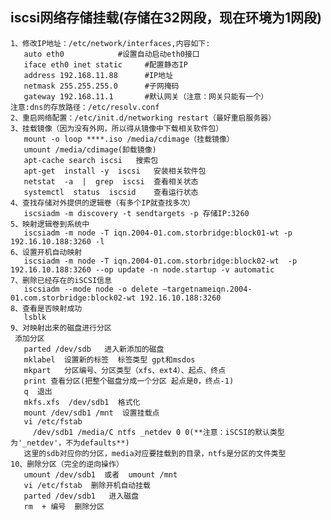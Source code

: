 ## iscsi网络存储挂载(存储在32网段，现在环境为1网段)
	1、修改IP地址：/etc/network/interfaces,内容如下:
	   auto eth0            #设置自动启动eth0接口
	   iface eth0 inet static     #配置静态IP
	   address 192.168.11.88      #IP地址
	   netmask 255.255.255.0      #子网掩码
	   gateway 192.168.11.1       #默认网关（注意：网关只能有一个）
	注意:dns的存放路径：/etc/resolv.conf
	2、重启网络配置：/etc/init.d/networking restart（最好重启服务器）
	3、挂载镜像（因为没有外网，所以得从镜像中下载相关软件包）
	   mount -o loop ****.iso /media/cdimage（挂载镜像）
	   umount /media/cdimage(卸载镜像)
	   apt-cache search iscsi	搜索包
	   apt-get  install -y  iscsi	安装相关软件包
	   netstat  -a  |  grep  iscsi 	查看相关状态
	   systemctl  status  iscsid	查看运行状态
	4、查找存储对外提供的逻辑卷（有多个IP就查找多次）
	   iscsiadm -m discovery -t sendtargets -p 存储IP:3260
	5、映射逻辑卷到系统中
	   iscsiadm -m node -T iqn.2004-01.com.storbridge:block01-wt -p 192.16.10.188:3260 -l
	6、设置开机自动映射
	   iscsiadm -m node -T iqn.2004-01.com.storbridge:block02-wt  -p 192.16.10.188:3260 --op update -n node.startup -v automatic
	7、删除已经存在的iSCSI信息
	   iscsiadm --mode node -o delete –targetnameiqn.2004-01.com.storbridge:block02-wt 192.16.10.188:3260
	8、查看是否映射成功
	   lsblk
	9、对映射出来的磁盘进行分区
	 添加分区
	   parted /dev/sdb   进入新添加的磁盘
	   mklabel  设置新的标签  标签类型 gpt和msdos
	   mkpart   分区编号、分区类型（xfs、ext4）、起点、终点
	   print 查看分区(把整个磁盘分成一个分区 起点是0，终点-1)
	   q  退出
	   mkfs.xfs  /dev/sdb1  格式化
	   mount /dev/sdb1 /mnt  设置挂载点
	   vi /etc/fstab   
	     /dev/sdb1 /media/C ntfs _netdev 0 0(**注意：iSCSI的默认类型为'_netdev'，不为defaults**)
	   这里的sdb对应你的分区，media对应要挂载到的目录，ntfs是分区的文件类型 
	10、删除分区（完全的逆向操作）
	   umount /dev/sdb1  或者  umount /mnt
	   vi /etc/fstab  删除开机自动挂载
	   parted /dev/sdb1   进入磁盘
	   rm  + 编号  删除分区

